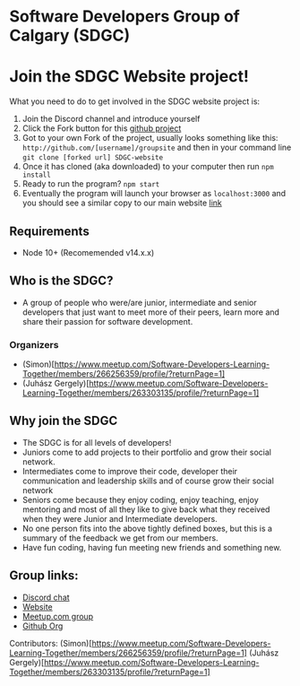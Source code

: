 # Software Developers Group of Calgary (SDGC)

# Join the SDGC Website project!

What you need to do to get involved in the SDGC website project is:

1. Join the Discord channel and introduce yourself
2. Click the Fork button for this [github project](https://github.com/software-developers-of-calgary/groupsite)
3. Got to your own Fork of the project, usually looks something like this: `http://github.com/[username]/groupsite` and then in your command line `git clone [forked url] SDGC-website`
4. Once it has cloned (aka downloaded) to your computer then run `npm install`
5. Ready to run the program? `npm start`
6. Eventually the program will launch your browser as `localhost:3000` and you should see a similar copy to our main website [link](https://sdc.fyi/login)

## Requirements

- Node 10+ (Recomemended v14.x.x)

## Who is the SDGC?

- A group of people who were/are junior, intermediate and senior developers that just want to meet more of their peers, learn more and share their passion for software development.

### Organizers

- (Simon)[https://www.meetup.com/Software-Developers-Learning-Together/members/266256359/profile/?returnPage=1]
- (Juhász Gergely)[https://www.meetup.com/Software-Developers-Learning-Together/members/263303135/profile/?returnPage=1]

## Why join the SDGC

- The SDGC is for all levels of developers!
- Juniors come to add projects to their portfolio and grow their social network.
- Intermediates come to improve their code, developer their communication and leadership skills and of course grow their social network
- Seniors come because they enjoy coding, enjoy teaching, enjoy mentoring and most of all they like to give back what they received when they were Junior and Intermediate developers.
- No one person fits into the above tightly defined boxes, but this is a summary of the feedback we get from our members.
- Have fun coding, having fun meeting new friends and something new.

## Group links:

- [Discord chat](https://discordapp.com/channels/515951809752465408/515952580103372810)
- [Website](https://sdc.fyi)
- [Meetup.com group](https://www.meetup.com/Software-Developers-Learning-Together)
- [Github Org](https://github.com/software-developers-of-calgary)

Contributors:
(Simon)[https://www.meetup.com/Software-Developers-Learning-Together/members/266256359/profile/?returnPage=1]
(Juhász Gergely)[https://www.meetup.com/Software-Developers-Learning-Together/members/263303135/profile/?returnPage=1]
